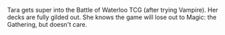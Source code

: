 Tara gets super into the Battle of Waterloo TCG (after trying Vampire). Her decks are fully gilded out. She knows the game will lose out to Magic: the Gathering, but doesn't care.